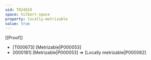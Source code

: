 ```yaml
---
uid: T024810
space: hilbert-space
property: locally-metrizable
value: true
---
```

[[Proof]]

* [T000673] [Metrizable|P000053]
* [I000181] [Metrizable|P000053] => [Locally metrizable|P000082]

